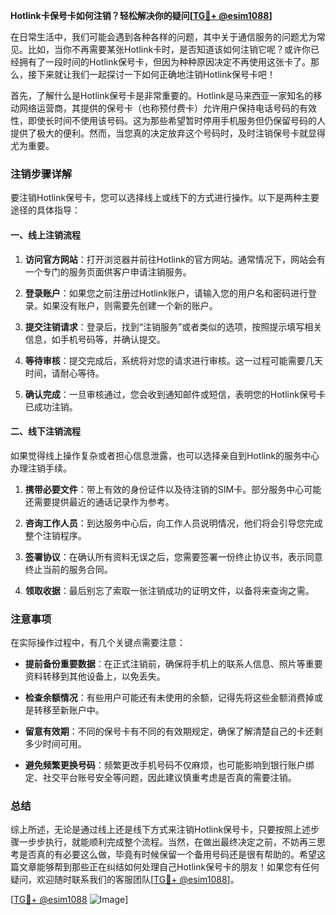 **Hotlink卡保号卡如何注销？轻松解决你的疑问[[TG💪+ @esim1088](https://t.me/s/esim1088)]**

在日常生活中，我们可能会遇到各种各样的问题，其中关于通信服务的问题尤为常见。比如，当你不再需要某张Hotlink卡时，是否知道该如何注销它呢？或许你已经拥有了一段时间的Hotlink保号卡，但因为种种原因决定不再使用这张卡了。那么，接下来就让我们一起探讨一下如何正确地注销Hotlink保号卡吧！

首先，了解什么是Hotlink保号卡是非常重要的。Hotlink是马来西亚一家知名的移动网络运营商，其提供的保号卡（也称预付费卡）允许用户保持电话号码的有效性，即使长时间不使用该号码。这为那些希望暂时停用手机服务但仍保留号码的人提供了极大的便利。然而，当您真的决定放弃这个号码时，及时注销保号卡就显得尤为重要。

### 注销步骤详解

要注销Hotlink保号卡，您可以选择线上或线下的方式进行操作。以下是两种主要途径的具体指导：

#### 一、线上注销流程

1. **访问官方网站**：打开浏览器并前往Hotlink的官方网站。通常情况下，网站会有一个专门的服务页面供客户申请注销服务。
   
2. **登录账户**：如果您之前注册过Hotlink账户，请输入您的用户名和密码进行登录。如果没有账户，则需要先创建一个新的账户。

3. **提交注销请求**：登录后，找到“注销服务”或者类似的选项，按照提示填写相关信息，如手机号码等，并确认提交。

4. **等待审核**：提交完成后，系统将对您的请求进行审核。这一过程可能需要几天时间，请耐心等待。

5. **确认完成**：一旦审核通过，您会收到通知邮件或短信，表明您的Hotlink保号卡已成功注销。

#### 二、线下注销流程

如果觉得线上操作复杂或者担心信息泄露，也可以选择亲自到Hotlink的服务中心办理注销手续。

1. **携带必要文件**：带上有效的身份证件以及待注销的SIM卡。部分服务中心可能还需要提供最近的通话记录作为参考。

2. **咨询工作人员**：到达服务中心后，向工作人员说明情况，他们将会引导您完成整个注销程序。

3. **签署协议**：在确认所有资料无误之后，您需要签署一份终止协议书，表示同意终止当前的服务合同。

4. **领取收据**：最后别忘了索取一张注销成功的证明文件，以备将来查询之需。

### 注意事项

在实际操作过程中，有几个关键点需要注意：

- **提前备份重要数据**：在正式注销前，确保将手机上的联系人信息、照片等重要资料转移到其他设备上，以免丢失。
  
- **检查余额情况**：有些用户可能还有未使用的余额，记得先将这些金额消费掉或是转移至新账户中。

- **留意有效期**：不同的保号卡有不同的有效期规定，确保了解清楚自己的卡还剩多少时间可用。

- **避免频繁更换号码**：频繁更改手机号码不仅麻烦，也可能影响到银行账户绑定、社交平台账号安全等问题，因此建议慎重考虑是否真的需要注销。

### 总结

综上所述，无论是通过线上还是线下方式来注销Hotlink保号卡，只要按照上述步骤一步步执行，就能顺利完成整个流程。当然，在做出最终决定之前，不妨再三思考是否真的有必要这么做，毕竟有时候保留一个备用号码还是很有帮助的。希望这篇文章能够帮到那些正在纠结如何处理自己Hotlink保号卡的朋友！如果您有任何疑问，欢迎随时联系我们的客服团队[[TG💪+ @esim1088](https://t.me/s/esim1088)]。

[[TG💪+ @esim1088](https://t.me/s/esim1088) ![Image](https://i.postimg.cc/4NQfJmqS/Snipaste-2025-05-13-00-14-12.png)]